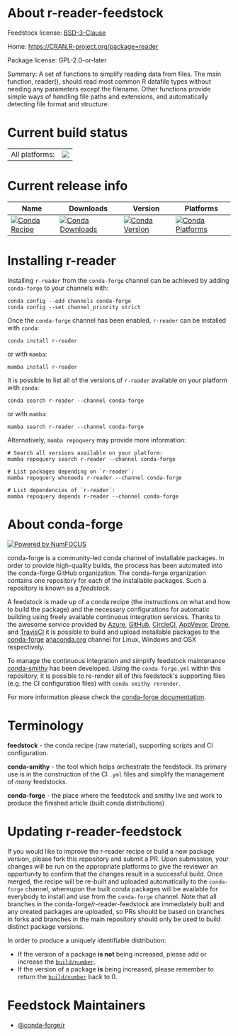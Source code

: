 About r-reader-feedstock
========================

Feedstock license: [BSD-3-Clause](https://github.com/conda-forge/r-reader-feedstock/blob/main/LICENSE.txt)

Home: https://CRAN.R-project.org/package=reader

Package license: GPL-2.0-or-later

Summary: A set of functions to simplify reading data from files. The main function, reader(), should read most common R datafile types without needing any parameters except the filename. Other functions provide simple ways of handling file paths and extensions, and automatically detecting file format and structure.

Current build status
====================


<table><tr><td>All platforms:</td>
    <td>
      <a href="https://dev.azure.com/conda-forge/feedstock-builds/_build/latest?definitionId=7424&branchName=main">
        <img src="https://dev.azure.com/conda-forge/feedstock-builds/_apis/build/status/r-reader-feedstock?branchName=main">
      </a>
    </td>
  </tr>
</table>

Current release info
====================

| Name | Downloads | Version | Platforms |
| --- | --- | --- | --- |
| [![Conda Recipe](https://img.shields.io/badge/recipe-r--reader-green.svg)](https://anaconda.org/conda-forge/r-reader) | [![Conda Downloads](https://img.shields.io/conda/dn/conda-forge/r-reader.svg)](https://anaconda.org/conda-forge/r-reader) | [![Conda Version](https://img.shields.io/conda/vn/conda-forge/r-reader.svg)](https://anaconda.org/conda-forge/r-reader) | [![Conda Platforms](https://img.shields.io/conda/pn/conda-forge/r-reader.svg)](https://anaconda.org/conda-forge/r-reader) |

Installing r-reader
===================

Installing `r-reader` from the `conda-forge` channel can be achieved by adding `conda-forge` to your channels with:

```
conda config --add channels conda-forge
conda config --set channel_priority strict
```

Once the `conda-forge` channel has been enabled, `r-reader` can be installed with `conda`:

```
conda install r-reader
```

or with `mamba`:

```
mamba install r-reader
```

It is possible to list all of the versions of `r-reader` available on your platform with `conda`:

```
conda search r-reader --channel conda-forge
```

or with `mamba`:

```
mamba search r-reader --channel conda-forge
```

Alternatively, `mamba repoquery` may provide more information:

```
# Search all versions available on your platform:
mamba repoquery search r-reader --channel conda-forge

# List packages depending on `r-reader`:
mamba repoquery whoneeds r-reader --channel conda-forge

# List dependencies of `r-reader`:
mamba repoquery depends r-reader --channel conda-forge
```


About conda-forge
=================

[![Powered by
NumFOCUS](https://img.shields.io/badge/powered%20by-NumFOCUS-orange.svg?style=flat&colorA=E1523D&colorB=007D8A)](https://numfocus.org)

conda-forge is a community-led conda channel of installable packages.
In order to provide high-quality builds, the process has been automated into the
conda-forge GitHub organization. The conda-forge organization contains one repository
for each of the installable packages. Such a repository is known as a *feedstock*.

A feedstock is made up of a conda recipe (the instructions on what and how to build
the package) and the necessary configurations for automatic building using freely
available continuous integration services. Thanks to the awesome service provided by
[Azure](https://azure.microsoft.com/en-us/services/devops/), [GitHub](https://github.com/),
[CircleCI](https://circleci.com/), [AppVeyor](https://www.appveyor.com/),
[Drone](https://cloud.drone.io/welcome), and [TravisCI](https://travis-ci.com/)
it is possible to build and upload installable packages to the
[conda-forge](https://anaconda.org/conda-forge) [anaconda.org](https://anaconda.org/)
channel for Linux, Windows and OSX respectively.

To manage the continuous integration and simplify feedstock maintenance
[conda-smithy](https://github.com/conda-forge/conda-smithy) has been developed.
Using the ``conda-forge.yml`` within this repository, it is possible to re-render all of
this feedstock's supporting files (e.g. the CI configuration files) with ``conda smithy rerender``.

For more information please check the [conda-forge documentation](https://conda-forge.org/docs/).

Terminology
===========

**feedstock** - the conda recipe (raw material), supporting scripts and CI configuration.

**conda-smithy** - the tool which helps orchestrate the feedstock.
                   Its primary use is in the construction of the CI ``.yml`` files
                   and simplify the management of *many* feedstocks.

**conda-forge** - the place where the feedstock and smithy live and work to
                  produce the finished article (built conda distributions)


Updating r-reader-feedstock
===========================

If you would like to improve the r-reader recipe or build a new
package version, please fork this repository and submit a PR. Upon submission,
your changes will be run on the appropriate platforms to give the reviewer an
opportunity to confirm that the changes result in a successful build. Once
merged, the recipe will be re-built and uploaded automatically to the
`conda-forge` channel, whereupon the built conda packages will be available for
everybody to install and use from the `conda-forge` channel.
Note that all branches in the conda-forge/r-reader-feedstock are
immediately built and any created packages are uploaded, so PRs should be based
on branches in forks and branches in the main repository should only be used to
build distinct package versions.

In order to produce a uniquely identifiable distribution:
 * If the version of a package **is not** being increased, please add or increase
   the [``build/number``](https://docs.conda.io/projects/conda-build/en/latest/resources/define-metadata.html#build-number-and-string).
 * If the version of a package **is** being increased, please remember to return
   the [``build/number``](https://docs.conda.io/projects/conda-build/en/latest/resources/define-metadata.html#build-number-and-string)
   back to 0.

Feedstock Maintainers
=====================

* [@conda-forge/r](https://github.com/orgs/conda-forge/teams/r/)


